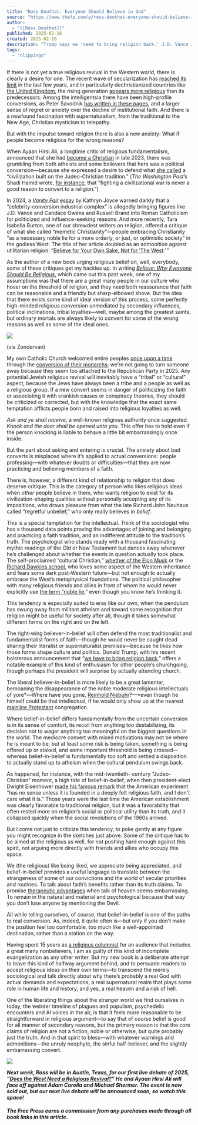 ```yaml
---
title: "Ross Douthat: Everyone Should Believe in God"
source: "https://www.thefp.com/p/ross-douthat-everyone-should-believe-in-god?utm_campaign=email-post&r=7br8e&utm_source=substack&utm_medium=email"
author:
  - "[[Ross Douthat]]"
published: 2025-02-16
created: 2025-02-16
description: "Trump says we 'need to bring religion back.' J.D. Vance is a recent Catholic convert. Still we must ask: What if people become religious for the wrong reasons?"
tags:
  - "clippings"
---
```

If there is not yet a true religious revival in the Western world, there is clearly a desire for one. The recent wave of secularization has [reached its limit](https://www.graphsaboutreligion.com/p/the-nones-have-hit-a-ceiling) in the last few years, and in particularly dechristianized countries like [the United Kingdom](https://www.ons.gov.uk/peoplepopulationandcommunity/culturalidentity/religion/bulletins/religionenglandandwales/census2021#:~:text=For%20the%20first%20time%20in%20a%20census,most%20common%20response%20to%20the%20religion%20question.), the rising generation [appears more religious](https://x.com/ryanburge/status/1883912932607815837) than its predecessors. Among the intelligentsia there have been high-profile conversions, as Peter Savodnik [has written in these pages](https://www.thefp.com/p/how-intellectuals-found-god-ayaan-hirsi-ali-peter-thiel-jordan-peterson), and a larger sense of regret or anxiety over the decline of institutional faith. And there is a newfound fascination with supernaturalism, from the traditional to the New Age, Christian mysticism to telepathy.

But with the impulse toward religion there is also a new anxiety: What if people become religious for the wrong reasons?

When Ayaan Hirsi Ali, a longtime critic of religious fundamentalism, announced that she had [become a Christian](https://unherd.com/2023/11/why-i-am-now-a-christian/) in late 2023, there was grumbling from both atheists and some believers that hers was a political conversion—because she expressed a desire to defend what [she called](https://www.thefp.com/p/ayaan-hirsi-ali-why-i-am-now-christian-atheism) a “civilization built on the Judeo-Christian tradition.” (*The* *Washington Post*’s Shadi Hamid wrote, [for instance](https://x.com/shadihamid/status/1724897252685259237), that “fighting a civilizational war is never a good reason to convert to a religion.”)

In 2024, a *[Vanity Fair](https://www.vanityfair.com/news/story/catholic-right-celebrity-conversion-industrial-complex?srsltid=AfmBOoqVqTop17iirMczHEuik9W1fZrDRzokHd2Z3JMwEELTqQVBEJPN)* [essay](https://www.vanityfair.com/news/story/catholic-right-celebrity-conversion-industrial-complex?srsltid=AfmBOoqVqTop17iirMczHEuik9W1fZrDRzokHd2Z3JMwEELTqQVBEJPN) by Kathryn Joyce warned darkly that a “celebrity-conversion industrial complex” is allegedly bringing figures like J.D. Vance and Candace Owens and Russell Brand into Roman Catholicism for politicized and influence-seeking reasons. And more recently, Tara Isabella Burton, one of our shrewdest writers on religion, offered a critique of what she called “memetic Christianity”—people embracing Christianity “as a necessary noble lie for a more orderly, or just, or optimistic society” in the godless West. The title of her article doubled as an admonition against utilitarian religion: “[Believe for Your Own Sake, Not for ‘The West](https://wisdomofcrowds.live/p/believe-for-your-own-sake-not-for).’ ”

As the author of a new book urging religious belief on, well, everybody, some of these critiques get my hackles up. In writing *[Believe: Why Everyone Should Be Religious](https://bookshop.org/a/93116/9780310367581)*, which came out this past week, one of my assumptions was that there are a great many people in our culture who hover on the threshold of religion, and they need both reassurance that faith can be reasonable and a friendly but sharp-elbowed shove. But the idea that there exists some kind of ideal version of this process, some perfectly high-minded religious conversion unmediated by secondary influences, political inclinations, tribal loyalties—well, maybe among the greatest saints, but ordinary mortals are always likely to convert for some of the wrong reasons as well as some of the ideal ones.

![](https://substackcdn.com/image/fetch/w_1456,c_limit,f_auto,q_auto:good,fl_progressive:steep/https%3A%2F%2Fsubstack-post-media.s3.amazonaws.com%2Fpublic%2Fimages%2Fc43ba0d9-9aa7-44d6-bc79-8e316802b636_400x600.jpeg)

(via Zondervan)

My own Catholic Church welcomed entire peoples [once upon a time](https://www.newadvent.org/cathen/11234a.htm) through the [conversion of their monarchs](https://www.britannica.com/biography/Stephen-I-king-of-Hungary); we’re not going to turn someone away because they seem too attached to the Republican Party in 2025. Any potential Jewish religious revival will inevitably have a “tribal” or “cultural” aspect, because the Jews have always been a tribe and a people as well as a religious group. If a new convert seems in danger of politicizing the faith or associating it with crankish causes or conspiracy theories, they should be criticized or corrected, but with the knowledge that the exact same temptation afflicts people born and raised into religious loyalties as well.

*Ask and ye shall receive*, a well-known religious authority once suggested. *Knock and the door shall be opened unto you*. This offer has to hold even if the person knocking is liable to behave a little bit embarrassingly once inside.

But the part about asking and entering is crucial. The anxiety about bad converts is misplaced where it’s applied to actual conversions: people professing—with whatever doubts or difficulties—that they are now practicing and believing members of a faith.

There is, however, a different kind of relationship to religion that does deserve critique. This is the category of person who likes religious ideas when *other* people believe in them, who wants religion to exist for its civilization-shaping qualities without personally accepting any of its impositions, who draws pleasure from what the late Richard John Neuhaus called “regretful unbelief,” who only really believes in *belief*.

This is a special temptation for the intellectual. Think of the sociologist who has a thousand data points proving the advantages of joining and belonging and practicing a faith tradition, and an indifferent attitude to the tradition’s truth. The psychologist who stands ready with a thousand fascinating mythic readings of the Old or New Testament but dances away whenever he’s challenged about whether the events in question actually took place. The self-proclaimed “cultural Christian,” [whether of the Elon Musk](https://www.tcd.ie/news_events/articles/2024/elon-musk-says-hes-a-cultural-christian--why-some-leading-thinkers-are-embracing-christianity/) or the [Richard Dawkins school](https://x.com/LBC/status/1774510715975368778), who loves some aspect of the Western inheritance and fears some dark post-Western future—but not enough to actually embrace the West’s metaphysical foundations. The political philosopher with many religious friends and allies in front of whom he would never explicitly use [the term “noble lie](https://www.cambridge.org/core/books/abs/cambridge-companion-to-platos-republic/noble-lie/F04B78C5546C7FB5E331248F35068F76),” even though you know he’s thinking it.

This tendency is especially suited to eras like our own, when the pendulum has swung away from militant atheism and toward some recognition that religion might be useful for society after all, though it takes somewhat different forms on the right and on the left.

The right-wing believer-in-belief will often defend the most traditionalist and fundamentalist forms of faith—though he would never be caught dead sharing their literalist or supernaturalist premises—because he likes how those forms shape culture and politics. Donald Trump, with his recent boisterous announcement that “[we have to bring religion back](https://www.youtube.com/watch?v=s8gf6cw9MCo),” offers a notable example of this kind of enthusiasm for other people’s churchgoing, though perhaps the president will surprise by actually attending church.

The liberal believer-in-belief is more likely to be a great lamenter, bemoaning the disappearance of the noble moderate religious intellectuals of yore*—Where have you gone, [Reinhold Niebuhr](https://www.britannica.com/biography/Reinhold-Niebuhr)?—*even though he himself could be that intellectual, if he would only show up at the nearest [mainline Protestant](https://religioninpublic.blog/2018/06/28/what-is-a-mainline-protestant/) congregation.

Where belief-in-belief differs fundamentally from the uncertain conversion is in its sense of comfort, its recoil from anything too destabilizing, its decision not to wager anything too meaningful on the biggest questions in the world. The mediocre convert with mixed motivations may not be where he is meant to be, but at least some risk is being taken, something is being offered up or staked, and some important threshold is being crossed—whereas belief-in-belief is fundamentally too soft and settled a disposition to actually stand up to atheism when the cultural pendulum swings back.

As happened, for instance, with the mid-twentieth- century “Judeo-Christian” moment, a high tide of belief-in-belief, when then president-elect Dwight Eisenhower [made his famous remark](https://www.eisenhowerlibrary.gov/eisenhowers/quotes) that the American experiment “has no sense unless it is founded in a deeply felt religious faith, and I don't care what it is.” Those years were the last time the American establishment was clearly favorable to traditional religion, but it was a favorability that often rested more on religion’s social or political utility than its truth, and it collapsed quickly when the social revolutions of the 1960s arrived.

But I come not just to criticize this tendency, to poke gently at any figure you might recognize in the sketches just above. Some of the critique has to be aimed at the religious as well, for not pushing hard enough against this spirit, not arguing more directly with friends and allies who occupy this space.

We (the religious) like being liked, we appreciate being appreciated, and belief-in-belief provides a useful language to translate between the strangeness of some of our convictions and the world of secular priorities and routines. To talk about faith’s benefits rather than its truth claims. To promise [therapeutic advantages](https://www.arizonachristian.edu/2021/04/27/counterfeit-christianity-moralistic-therapeutic-deism-most-popular-worldview-in-u-s-culture/) when talk of heaven seems embarrassing. To remain in the natural and material and psychological because that way you don’t lose anyone by mentioning the Devil.

All while telling ourselves, of course, that belief-in-belief is one of the paths to real conversion. As, indeed, it quite often is—but only if you don’t make the position feel too comfortable, too much like a well-appointed destination, rather than a station on the way.

Having spent 15 years as [a religious columnist](https://www.nytimes.com/column/ross-douthat) for an audience that includes a great many nonbelievers, I am as guilty of this kind of incomplete evangelization as any other writer. But my new book is a deliberate attempt to leave this kind of halfway argument behind, and to persuade readers to accept religious ideas on their own terms—to transcend the merely sociological and talk directly about why there’s probably a real God with actual demands and expectations, a real supernatural realm that plays some role in human life and history, and yes, a real heaven and a risk of hell.

One of the liberating things about the stranger world we find ourselves in today, the weirder timeline of plagues and populism, psychedelic encounters and AI voices in the air, is that it feels more reasonable to be straightforward in religious argument—to say that of course belief is good for all manner of secondary reasons, but the primary reason is that the core claims of religion are not a fiction, noble or otherwise, but quite probably just the truth. And in that spirit to bless—with whatever warnings and admonitions—the unruly neophyte, the sinful half-believer, and the slightly embarrassing convert.

![](https://substackcdn.com/image/fetch/w_1456,c_limit,f_auto,q_auto:good,fl_progressive:steep/https%3A%2F%2Fsubstack-post-media.s3.amazonaws.com%2Fpublic%2Fimages%2F3efbbc75-28df-47c0-ba47-6f80d2ecba6b_1320x30.png)

***Next week, Ross will be in Austin, Texas, for our first live debate of 2025, “[Does the West Need a Religious Revival?](https://www.thefp.com/p/does-the-west-need-a-religious-revival-debate-bari-weiss)” He and Ayaan Hirsi Ali will face off against Adam Carolla and Michael Shermer. The event is now sold out, but our next live debate will be announced soon, so watch this space!***

###### ***The Free Press earns a commission from any purchases made through all book links in this article.***